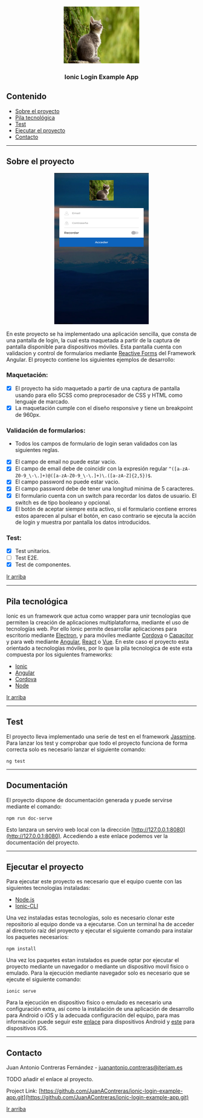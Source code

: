 
<br />
<div align="center">
    <img src="src/assets/img/logo.jpg" alt="Logo" width="200" height="150">
    <h3 align="center">Ionic Login Example App</h3>
</div>

## Contenido
- [Sobre el proyecto](#sobre-el-proyecto)
- [Pila tecnológica](#pila-tecnológica)
- [Test](#test)
- [Ejecutar el proyecto](#ejecutar-el-proyecto)
- [Contacto](#contacto)

---
## Sobre el proyecto

<div align="center">
    <img src="docs/assets/img/Mobile.png" alt="Logo" width="250" height="400">
</div>

En este proyecto se ha implementado una aplicación sencilla, que consta de una pantalla de login, la cual esta maquetada a partir de la captura de pantalla disponible para dispositivos móviles. Esta pantalla cuenta con validacion y control de formularios mediante [Reactive Forms](https://angular.io/guide/reactive-forms) del Framework Angular. El proyecto contiene los siguientes ejemplos de desarrollo:

### Maquetación:
- [x] El proyecto ha sido maquetado a partir de una captura de pantalla usando para ello SCSS como preprocesador de CSS y HTML como lenguaje de marcado.
- [x] La maquetación cumple con el diseño responsive y tiene un breakpoint de 960px.
### Validación de formularios:
- Todos los campos de formulario de login seran validados con las siguientes reglas.
- [x] El campo de email no puede estar vacio.
- [x] El campo de email debe de coincidir con la expresión regular ``^([a-zA-Z0-9_\-\.]+)@([a-zA-Z0-9_\-\.]+)\.([a-zA-Z]{2,5})$``.
- [x] El campo password no puede estar vacio.
- [x] El campo password debe de tener una longitud minima de 5 caracteres.
- [x] El formulario cuenta con un switch para recordar los datos de usuario. El switch es de tipo booleano y opcional.
- [x] El botón de aceptar siempre esta activo, si el formulario contiene errores estos aparecen al pulsar el botón, en caso contrario se ejecuta la acción de login y muestra por pantalla los datos introducidos.
### Test:
- [x] Test unitarios.
- [ ] Test E2E.
- [x] Test de componentes.

[Ir arriba](#contenido)

---
## Pila tecnológica

Ionic es un framework que actua como wrapper para unir tecnologías que permiten la creación de aplicaciones multiplataforma, mediante el uso de tecnologías web. Por ello Ionic permite desarrollar aplicaciones para escritorio mediante [Electron](https://electronjs.org/), y para móviles mediante [Cordova](https://cordova.apache.org/) o [Capacitor](https://) y para web mediante [Angular](https://), [React]() o [Vue](). En este caso el proyecto esta orientado a tecnologías móviles, por lo que la pila tecnologica de este esta compuesta por los siguientes frameworks:

* [Ionic](https://nextjs.org/)
* [Angular](https://reactjs.org/)
* [Cordova](https://vuejs.org/)
* [Node](https://angular.io/)

[Ir arriba](#contenido)

---

## Test

El proyecto lleva implementado una serie de test en el framework [Jassmine](https://jasmine.github.io/). Para lanzar los test y comprobar que todo el proyecto funciona de forma correcta solo es necesario lanzar el siguiente comando:

```shell
ng test
```

---

## Documentación

El proyecto dispone de documentación generada y puede servirse mediante el comando:

```shell
npm run doc-serve
```

Esto lanzara un serviro web local con la dirección [http://127.0.0.1:8080](http://127.0.0.1:8080). Accediendo a este enlace podemos ver la documentación del proyecto.

---

## Ejecutar el proyecto

Para ejecutar este proyecto es necesario que el equipo cuente con las siguientes tecnologías instaladas:

- [Node.js](https://nodejs.org/es/)
- [Ionic-CLI](https://ionicframework.com/docs/cli/)

Una vez instaladas estas tecnologías, solo es necesario clonar este repositorio al equipo donde va a ejecutarse. Con un terminal ha de acceder al directorio raíz del proyecto y ejecutar el siguiente comando para instalar los paquetes necesarios:

```
npm install
```

Una vez los paquetes estan instalados es puede optar por ejecutar el proyecto mediante un navegador o mediante un dispositivo movil fisico o emulado. Para la ejecución mediante navegador solo es necesario que se ejecute el siguiente comando:

```
ionic serve
```

Para la ejecución en dispositivo fisico o emulado es necesario una configuración extra, así como la instalación de una aplicación de desarrollo para Android o iOS y la adecuada configuración del equipo, para mas información puede seguir este [enlace](https://ionicframework.com/docs/developing/android) para dispositivos Android y [este](https://ionicframework.com/docs/developing/ios) para dispositivos iOS.


---
## Contacto

Juan Antonio Contreras Fernández - juanantonio.contreras@iteriam.es

TODO añadir el enlace al proyecto.

Project Link: [https://github.com/JuanAContreras/ionic-login-example-app.git](https://github.com/JuanAContreras/ionic-login-example-app.git)

[Ir arriba](#contenido)


